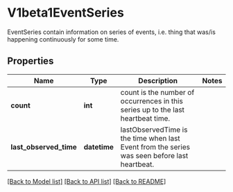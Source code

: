 # V1beta1EventSeries

EventSeries contain information on series of events, i.e. thing that was/is happening continuously for some time.

## Properties
Name | Type | Description | Notes
------------ | ------------- | ------------- | -------------
**count** | **int** | count is the number of occurrences in this series up to the last heartbeat time. | 
**last_observed_time** | **datetime** | lastObservedTime is the time when last Event from the series was seen before last heartbeat. | 

[[Back to Model list]](../README.md#documentation-for-models) [[Back to API list]](../README.md#documentation-for-api-endpoints) [[Back to README]](../README.md)


